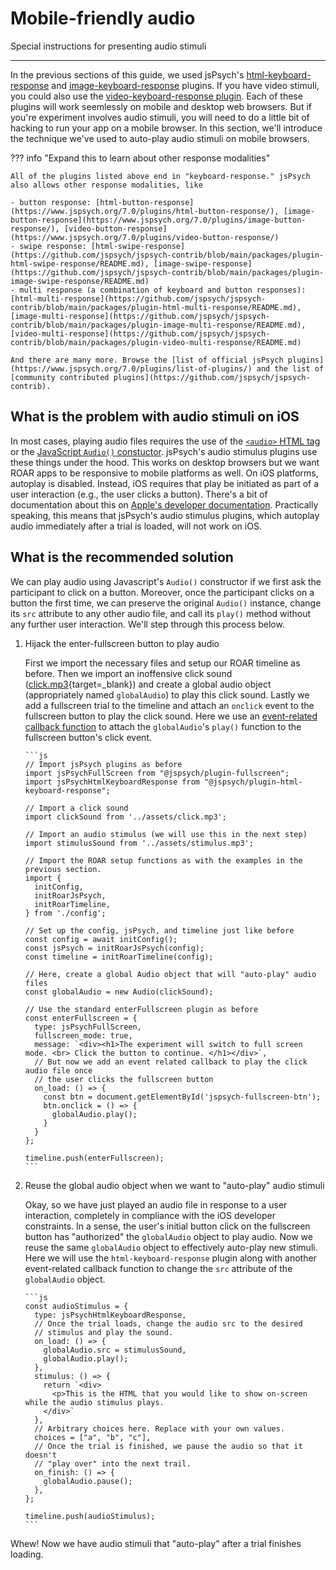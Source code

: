 # Mobile-friendly audio

Special instructions for presenting audio stimuli

---

In the previous sections of this guide, we used jsPsych's [html-keyboard-response](https://www.jspsych.org/7.0/plugins/html-keyboard-response/) and [image-keyboard-response](https://www.jspsych.org/7.0/plugins/image-keyboard-response/) plugins. If you have video stimuli, you could also use the [video-keyboard-response plugin](https://www.jspsych.org/7.0/plugins/video-keyboard-response/). Each of these plugins will work seemlessly on mobile and desktop web browsers. But if you're experiment involves audio stimuli, you will need to do a little bit of hacking to run your app on a mobile browser. In this section, we'll introduce the technique we've used to auto-play audio stimuli on mobile browsers.

??? info "Expand this to learn about other response modalities"

    All of the plugins listed above end in "keyboard-response." jsPsych also allows other response modalities, like

    - button response: [html-button-response](https://www.jspsych.org/7.0/plugins/html-button-response/), [image-button-response](https://www.jspsych.org/7.0/plugins/image-button-response/), [video-button-response](https://www.jspsych.org/7.0/plugins/video-button-response/)
    - swipe response: [html-swipe-response](https://github.com/jspsych/jspsych-contrib/blob/main/packages/plugin-html-swipe-response/README.md), [image-swipe-response](https://github.com/jspsych/jspsych-contrib/blob/main/packages/plugin-image-swipe-response/README.md)
    - multi response (a combination of keyboard and button responses): [html-multi-response](https://github.com/jspsych/jspsych-contrib/blob/main/packages/plugin-html-multi-response/README.md), [image-multi-response](https://github.com/jspsych/jspsych-contrib/blob/main/packages/plugin-image-multi-response/README.md), [video-multi-response](https://github.com/jspsych/jspsych-contrib/blob/main/packages/plugin-video-multi-response/README.md)

    And there are many more. Browse the [list of official jsPsych plugins](https://www.jspsych.org/7.0/plugins/list-of-plugins/) and the list of [community contributed plugins](https://github.com/jspsych/jspsych-contrib).

## What is the problem with audio stimuli on iOS

In most cases, playing audio files requires the use of the [`<audio>` HTML tag](https://www.w3schools.com/tags/tag_audio.asp) or the [JavaScript `Audio()` constuctor](https://developer.mozilla.org/en-US/docs/Web/API/HTMLAudioElement/Audio). jsPsych's audio stimulus plugins use these things under the hood. This works on desktop browsers but we want ROAR apps to be responsive to mobile platforms as well. On iOS platforms, autoplay is disabled. Instead, iOS requires that play be initiated as part of a user interaction (e.g., the user clicks a button). There's a bit of documentation about this on [Apple's developer documentation](https://developer.apple.com/library/archive/documentation/AudioVideo/Conceptual/Using_HTML5_Audio_Video/Device-SpecificConsiderations/Device-SpecificConsiderations.html#//apple_ref/doc/uid/TP40009523-CH5-SW1). Practically speaking, this means that jsPsych's audio stimulus plugins, which autoplay audio immediately after a trial is loaded, will not work on iOS.

## What is the recommended solution

We can play audio using Javascript's `Audio()` constructor if we first ask the participant to click on a button. Moreover, once the participant clicks on a button the first time, we can preserve the original `Audio()` instance, change its `src` attribute to any other audio file, and call its `play()` method without any further user interaction. We'll step through this process below.

1. Hijack the enter-fullscreen button to play audio

    First we import the necessary files and setup our ROAR timeline as before. Then we import an inoffensive click sound ([click.mp3](../assets/click.mp3){target=_blank}) and create a global audio object (appropriately named `globalAudio`) to play this click sound. Lastly we add a fullscreen trial to the timeline and attach an `onclick` event to the fullscreen button to play the click sound. Here we use an [event-related callback function](https://www.jspsych.org/6.3/overview/callbacks/index.html) to attach the `globalAudio`'s `play()` function to the fullscreen button's click event.

       ```js
       // Import jsPsych plugins as before
       import jsPsychFullScreen from "@jspsych/plugin-fullscreen";
       import jsPsychHtmlKeyboardResponse from "@jspsych/plugin-html-keyboard-response";

       // Import a click sound
       import clickSound from '../assets/click.mp3';

       // Import an audio stimulus (we will use this in the next step)
       import stimulusSound from '../assets/stimulus.mp3';

       // Import the ROAR setup functions as with the examples in the previous section.
       import {
         initConfig,
         initRoarJsPsych,
         initRoarTimeline,
       } from './config';  

       // Set up the config, jsPsych, and timeline just like before
       const config = await initConfig();
       const jsPsych = initRoarJsPsych(config);
       const timeline = initRoarTimeline(config); 

       // Here, create a global Audio object that will "auto-play" audio files
       const globalAudio = new Audio(clickSound);

       // Use the standard enterFullscreen plugin as before
       const enterFullscreen = {
         type: jsPsychFullScreen,
         fullscreen_mode: true,
         message: `<div><h1>The experiment will switch to full screen mode. <br> Click the button to continue. </h1></div>`,
         // But now we add an event related callback to play the click audio file once
         // the user clicks the fullscreen button
         on_load: () => {
           const btn = document.getElementById('jspsych-fullscreen-btn');
           btn.onclick = () => {
             globalAudio.play();
           }
         }
       };

       timeline.push(enterFullscreen);
       ```

2. Reuse the global audio object when we want to "auto-play" audio stimuli

    Okay, so we have just played an audio file in response to a user interaction, completely in compliance with the iOS developer constraints. In a sense, the user's initial button click on the fullscreen button has "authorized" the `globalAudio` object to play audio. Now we reuse the same `globalAudio` object to effectively auto-play new stimuli. Here we will use the `html-keyboard-response` plugin along with another event-related callback function to change the `src` attribute of the `globalAudio` object.

       ```js
       const audioStimulus = {
         type: jsPsychHtmlKeyboardResponse,
         // Once the trial loads, change the audio src to the desired
         // stimulus and play the sound.
         on_load: () => {
           globalAudio.src = stimulusSound,
           globalAudio.play();
         },
         stimulus: () => {
           return `<div>
             <p>This is the HTML that you would like to show on-screen while the audio stimulus plays.
           </div>`
         },
         // Arbitrary choices here. Replace with your own values.
         choices = ["a", "b", "c"],
         // Once the trial is finished, we pause the audio so that it doesn't
         // "play over" into the next trail.
         on_finish: () => {
           globalAudio.pause();
         },
       };

       timeline.push(audioStimulus);
       ```

Whew! Now we have audio stimuli that "auto-play" after a trial finishes loading.

